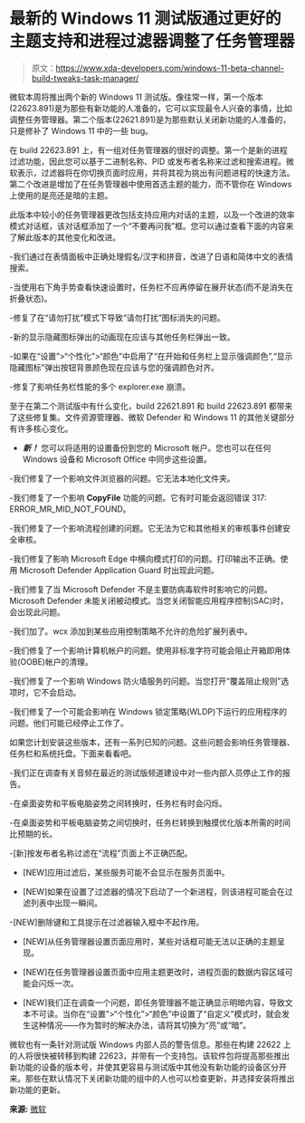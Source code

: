 # 最新的 Windows 11 测试版通过更好的主题支持和进程过滤器调整了任务管理器

> 原文：<https://www.xda-developers.com/windows-11-beta-channel-build-tweaks-task-manager/>

微软本周将推出两个新的 Windows 11 测试版。像往常一样，第一个版本(22623.891)是为那些有新功能的人准备的，它可以实现最令人兴奋的事情，比如调整任务管理器。第二个版本(22621.891)是为那些默认关闭新功能的人准备的，只是修补了 Windows 11 中的一些 bug。

在 build 22623.891 上，有一组对任务管理器的很好的调整。第一个是新的进程过滤功能，因此您可以基于二进制名称、PID 或发布者名称来过滤和搜索进程。微软表示，过滤器将在你切换页面时应用，并将其视为挑出有问题进程的快速方法。第二个改进是增加了在任务管理器中使用首选主题的能力，而不管你在 Windows 上使用的是亮还是暗的主题。

此版本中较小的任务管理器更改包括支持应用内对话的主题，以及一个改进的效率模式对话框，该对话框添加了一个“不要再问我”框。您可以通过查看下面的内容来了解此版本的其他变化和改进。

-我们通过在表情面板中正确处理假名/汉字和拼音，改进了日语和简体中文的表情搜索。

-当使用右下角手势查看快速设置时，任务栏不应再停留在展开状态(而不是消失在折叠状态)。

-修复了在“请勿打扰”模式下导致“请勿打扰”图标消失的问题。

-新的显示隐藏图标弹出的动画现在应该与其他任务栏弹出一致。

-如果在“设置”>“个性化”>“颜色”中启用了“在开始和任务栏上显示强调颜色”,“显示隐藏图标”弹出按钮背景颜色现在应该与您的强调颜色对齐。

-修复了影响任务栏性能的多个 explorer.exe 崩溃。

至于在第二个测试版中有什么变化，build 22621.891 和 build 22623.891 都带来了这些修复集。文件资源管理器、微软 Defender 和 Windows 11 的其他关键部分有许多核心变化。

- ***新！*** 您可以将适用的设置备份到您的 Microsoft 帐户。您也可以在任何 Windows 设备和 Microsoft Office 中同步这些设置。

-我们修复了一个影响文件浏览器的问题。它无法本地化文件夹。

-我们修复了一个影响 **CopyFile** 功能的问题。它有时可能会返回错误 317: ERROR_MR_MID_NOT_FOUND。

-我们修复了一个影响流程创建的问题。它无法为它和其他相关的审核事件创建安全审核。

-我们修复了影响 Microsoft Edge 中横向模式打印的问题。打印输出不正确。使用 Microsoft Defender Application Guard 时出现此问题。

-我们修复了当 Microsoft Defender 不是主要防病毒软件时影响它的问题。Microsoft Defender 未能关闭被动模式。当您关闭智能应用程序控制(SAC)时，会出现此问题。

-我们加了。wcx 添加到某些应用控制策略不允许的危险扩展列表中。

-我们修复了一个影响计算机帐户的问题。使用非标准字符可能会阻止开箱即用体验(OOBE)帐户的清理。

-我们修复了一个影响 Windows 防火墙服务的问题。当您打开“覆盖阻止规则”选项时，它不会启动。

-我们修复了一个可能会影响在 Windows 锁定策略(WLDP)下运行的应用程序的问题。他们可能已经停止工作了。

如果您计划安装这些版本，还有一系列已知的问题。这些问题会影响任务管理器、任务栏和系统托盘。下面来看看吧。

-我们正在调查有关音频在最近的测试版频道建设中对一些内部人员停止工作的报告。

-在桌面姿势和平板电脑姿势之间转换时，任务栏有时会闪烁。

-在桌面姿势和平板电脑姿势之间切换时，任务栏转换到触摸优化版本所需的时间比预期的长。

-[新]按发布者名称过滤在“流程”页面上不正确匹配。

- [NEW]应用过滤后，某些服务可能不会显示在服务页面中。

- [NEW]如果在设置了过滤器的情况下启动了一个新进程，则该进程可能会在过滤列表中出现一瞬间。

-[NEW]删除键和工具提示在过滤器输入框中不起作用。

- [NEW]从任务管理器设置页面应用时，某些对话框可能无法以正确的主题呈现。

- [NEW]在任务管理器设置页面中应用主题更改时，进程页面的数据内容区域可能会闪烁一次。

- [NEW]我们正在调查一个问题，即任务管理器不能正确显示明暗内容，导致文本不可读。当你在“设置”>“个性化”>“颜色”中设置了“自定义”模式时，就会发生这种情况——作为暂时的解决办法，请将其切换为“亮”或“暗”。

微软也有一条针对测试版 Windows 内部人员的警告信息。那些在构建 22622 上的人将很快被转移到构建 22623，并带有一个支持包。该软件包将提高那些推出新功能的设备的版本号，并使其更容易与测试版中其他没有新功能的设备区分开来。那些在默认情况下关闭新功能的组中的人也可以检查更新，并选择安装将推出新功能的更新。

**来源:** [微软](https://blogs.windows.com/windows-insider/2022/11/10/announcing-windows-11-insider-preview-build-22621-891-and-22623-891/)